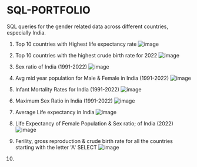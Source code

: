 # SQL-PORTFOLIO
SQL queries for the gender related data across different countries, especially India.

1. Top 10 countries with Highest life expectancy rate
![image](https://user-images.githubusercontent.com/100375430/156816054-73f37b80-cef1-4583-96eb-1cf8e4cb2745.png)

2. Top 10 countries with the highest crude birth rate for 2022
![image](https://user-images.githubusercontent.com/100375430/156818160-56872bf2-6b40-4e78-aec0-18f5a1fc3cb4.png)

3. Sex ratio of India (1991-2022)
![image](https://user-images.githubusercontent.com/100375430/156819338-f22a4109-2d7d-47e4-b315-34c4729e260f.png)

4. Avg mid year population for Male & Female in India (1991-2022)
![image](https://user-images.githubusercontent.com/100375430/156870324-ba3a8ba2-30d1-47c7-bc3e-578c35afb1d0.png)

5. Infant Mortality Rates for India (1991-2022)
![image](https://user-images.githubusercontent.com/100375430/156870527-1d82bfe2-421e-4e53-95fe-cf507e63efb6.png)

6. Maximum Sex Ratio in India (1991-2022)
![image](https://user-images.githubusercontent.com/100375430/156870815-af2232ea-ce78-4ff3-8527-bc5e76478a52.png)

7. Average Life expectancy in India
![image](https://user-images.githubusercontent.com/100375430/156870902-3ce1fcce-183a-475d-ba3e-acb2be614068.png)

8. Life Expectancy of Female Population & Sex ratio; of India (2022)
![image](https://user-images.githubusercontent.com/100375430/156871799-a5456004-04fb-42ea-924b-31cc5850fa7e.png)

9. Ferility, gross reproduction & crude birth rate for all the countries starting with the letter 'A'
SELECT 
 ![image](https://user-images.githubusercontent.com/100375430/156871927-b657969f-d52f-4f20-ab26-f3a6303a0d31.png)

10. 

